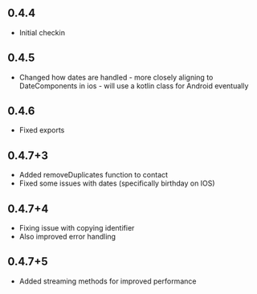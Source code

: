 ## 0.4.4

* Initial checkin

## 0.4.5 

* Changed how dates are handled - more closely aligning to DateComponents in ios - will use a kotlin class
for Android eventually

## 0.4.6
 
* Fixed exports

## 0.4.7+3

* Added removeDuplicates function to contact
* Fixed some issues with dates (specifically birthday on IOS)

## 0.4.7+4

* Fixing issue with copying identifier
* Also improved error handling

## 0.4.7+5

* Added streaming methods for improved performance